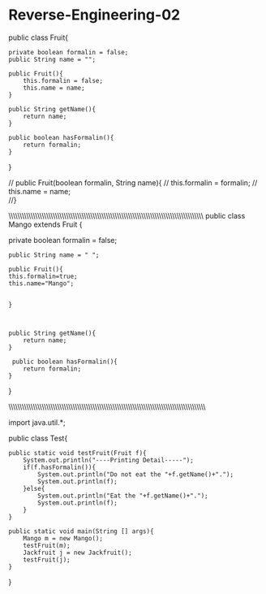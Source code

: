 # Reverse-Engineering-02

public class Fruit{
  
    private boolean formalin = false;
    public String name = "";
    
    public Fruit(){
        this.formalin = false;
        this.name = name;    
    }
    
    public String getName(){
        return name;
    }
    
    public boolean hasFormalin(){
        return formalin;
    }
    
}



// public Fruit(boolean formalin, String name){
  //      this.formalin = formalin;
    //    this.name = name;    
    //}


\\\\\\\\\\\\\\\\\\\\\\\\\\\\\\\\\\\\\\\\\\\\\\\\\\\\\\\\\\\\\\\\\\\\\\\\\\\\\\\\\\\\\\\\\\\\\\\\\\\\\\\\\\\\\\\\\\\\\\\\\\\\\\\\\\\\\\\\\\\\\\\\\\\\\\\\\\\\\\\\\\\\\\\\\\\\\\\\
public class Mango extends Fruit {
 
  private boolean formalin = false;
  
    public String name = " ";
    
    public Fruit(){
    this.formalin=true;
    this.name="Mango";
     
    
    }
    
   
    
    public String getName(){
        return name;
    }
    
     public boolean hasFormalin(){
        return formalin;
    }

}

\\\\\\\\\\\\\\\\\\\\\\\\\\\\\\\\\\\\\\\\\\\\\\\\\\\\\\\\\\\\\\\\\\\\\\\\\\\\\\\\\\\\\\\\\\\\\\\\\\\\\\\\\\\\\\\\\\\\\\\\\\\\\\\\\\\\\\\\\\\\\\\\\\\\\\\\\\\\\\\\\\\\\\\\\\\\\\\\\

import java.util.*;

public class Test{
  
    public static void testFruit(Fruit f){
        System.out.println("----Printing Detail-----");
        if(f.hasFormalin()){      
            System.out.println("Do not eat the "+f.getName()+".");
            System.out.println(f);
        }else{
            System.out.println("Eat the "+f.getName()+".");
            System.out.println(f);
        }
    }  
    
    public static void main(String [] args){
        Mango m = new Mango();
        testFruit(m);
        Jackfruit j = new Jackfruit();
        testFruit(j);
    }
       
}





